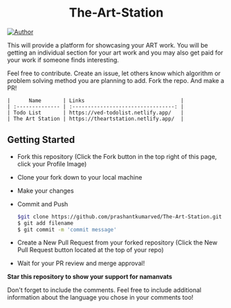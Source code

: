 <h1 align="center">
  The-Art-Station
</h1>

[![Author](https://img.shields.io/badge/author-prashantkumarved-yellow)](https://github.com/prashantkumarved)

This will provide a platform for showcasing your ART work. You will be getting an individual section for your art work and you may also get paid for your work if someone finds interesting.

Feel free to contribute. Create an issue, let others know which algorithm or problem solving method you are planning to add. 
Fork the repo. And make a PR!


    |      Name       | Links                               | 
    | :-------------- | :---------------------------------: | 
    | Todo List       | https://ved-todolist.netlify.app/   | 
    | The Art Station | https://theartstation.netlify.app/  | 


## Getting Started
* Fork this repository (Click the Fork button in the top right of this page, click your Profile Image)

* Clone your fork down to your local machine

* Make your changes

* Commit and Push


  ```sh
  $git clone https://github.com/prashantkumarved/The-Art-Station.git
  $ git add filename 
  $ git commit -m 'commit message'
   ```

* Create a New Pull Request from your forked repository (Click the New Pull Request button located at the top of your repo)
* Wait for your PR review and merge approval!

__Star this repository to show your support for namanvats__

Don't forget to include the comments. Feel free to include additional information about the language you chose in your comments too! 
